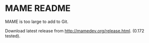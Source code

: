 # MAME README
MAME is too large to add to Git.

Download latest release from http://mamedev.org/release.html. (0.172 tested).
